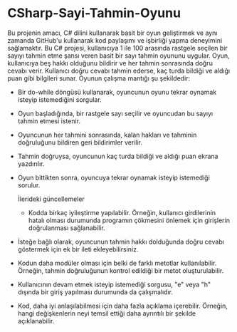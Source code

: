 # CSharp-Sayi-Tahmin-Oyunu
Bu projenin amacı, C# dilini kullanarak basit bir oyun geliştirmek ve aynı zamanda GitHub'u kullanarak kod paylaşımı ve işbirliği yapma deneyimini sağlamaktır.
Bu C# projesi, kullanıcıya 1 ile 100 arasında rastgele seçilen bir sayıyı tahmin etme şansı veren basit bir sayı tahmin oyununu uygular. Oyun, kullanıcıya beş hakkı olduğunu bildirir ve her tahmin sonrasında doğru cevabı verir. Kullanıcı doğru cevabı tahmin ederse, kaç turda bildiği ve aldığı puan gibi bilgileri sunar.
Oyunun çalışma mantığı şu şekildedir:
- Bir do-while döngüsü kullanarak, oyuncunun oyunu tekrar oynamak isteyip istemediğini sorgular.
- Oyun başladığında, bir rastgele sayı seçilir ve oyuncudan bu sayıyı tahmin etmesi istenir.
- Oyuncunun her tahmini sonrasında, kalan hakları ve tahminin doğruluğunu bildiren geri bildirimler verilir.
- Tahmin doğruysa, oyuncunun kaç turda bildiği ve aldığı puan ekrana yazdırılır.
- Oyun bittikten sonra, oyuncuya tekrar oynamak isteyip istemediği sorulur.

  İlerideki güncellemeler
  - Kodda birkaç iyileştirme yapılabilir. Örneğin, kullanıcı girdilerinin hatalı olması durumunda programın çökmesini önlemek için girişlerin doğrulanması sağlanabilir.
 - İsteğe bağlı olarak, oyuncunun tahmin hakkı dolduğunda doğru cevabı göstermek için ek bir ileti ekleyebilirsiniz.
 - Kodun daha modüler olması için belki de farklı metotlar kullanılabilir. Örneğin, tahmin doğruluğunun kontrol edildiği bir metot oluşturulabilir.
 - Kullanıcının devam etmek isteyip istemediği sorgusu, "e" veya "h" dışında bir giriş yapılması durumunda da çalışmalıdır.
 - Kod, daha iyi anlaşılabilmesi için daha fazla açıklama içerebilir. Örneğin, hangi değişkenlerin neyi temsil ettiği daha ayrıntılı bir şekilde açıklanabilir.
